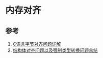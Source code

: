 # 内存对齐



## 参考

1. [C语言字节对齐问题详解](http://www.cnblogs.com/clover-toeic/p/3853132.html)
2. [结构体对齐问题以及强制类型转换问题总结](http://blog.csdn.net/cstn_kdlx/article/details/7356702)
